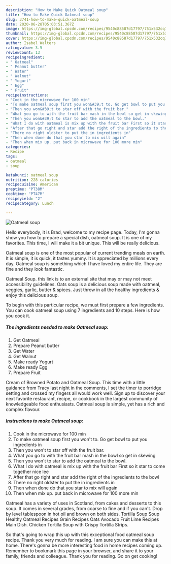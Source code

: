 ```yaml
---
description: "How to Make Quick Oatmeal soup"
title: "How to Make Quick Oatmeal soup"
slug: 3741-how-to-make-quick-oatmeal-soup
date: 2020-06-28T05:03:51.367Z
image: https://img-global.cpcdn.com/recipes/9540c88587d17797/751x532cq70/oatmeal-soup-recipe-main-photo.jpg
thumbnail: https://img-global.cpcdn.com/recipes/9540c88587d17797/751x532cq70/oatmeal-soup-recipe-main-photo.jpg
cover: https://img-global.cpcdn.com/recipes/9540c88587d17797/751x532cq70/oatmeal-soup-recipe-main-photo.jpg
author: Isabel Walters
ratingvalue: 3.5
reviewcount: 13
recipeingredient:
- " Oatmeal"
- " Peanut butter"
- " Water"
- " Walnut"
- " Yogurt"
- " Egg"
- " Fruit"
recipeinstructions:
- "Cook in the microwave for 100 min"
- "To make oatmeal soup first you won&#39;t to. Go get bowl to put you ingredients in"
- "Then you won&#39;t to star off with the fruit bar."
- "What you go to with the fruit bar mash in the bowl so get in skewing"
- "Then you won&#39;t to star to add the oatmeal to the bowl."
- "What I do with oatmeal is mix up with the fruit bar First so it star to come together nice lee"
- "After that go right and star add the right of the ingredients to the bowl"
- "There no right oldster to put the in ingredients in"
- "Then when done do that you star to mix will again"
- "Then when mix up. put back in microwave for 100 more min"
categories:
- Recipe
tags:
- oatmeal
- soup

katakunci: oatmeal soup 
nutrition: 228 calories
recipecuisine: American
preptime: "PT38M"
cooktime: "PT47M"
recipeyield: "2"
recipecategory: Lunch

---
```



![Oatmeal soup](https://img-global.cpcdn.com/recipes/9540c88587d17797/751x532cq70/oatmeal-soup-recipe-main-photo.jpg)

Hello everybody, it is Brad, welcome to my recipe page. Today, I'm gonna show you how to prepare a special dish, oatmeal soup. It is one of my favorites. This time, I will make it a bit unique. This will be really delicious.

Oatmeal soup is one of the most popular of current trending meals on earth. It is simple, it is quick, it tastes yummy. It is appreciated by millions every day. Oatmeal soup is something which I have loved my entire life. They are fine and they look fantastic.

Oatmeal Soup. this link is to an external site that may or may not meet accessibility guidelines. Oats soup is a delicious soup made with oatmeal, veggies, garlic, butter &amp; spices. Just throw in all the healthy ingredients &amp; enjoy this delicious soup.


To begin with this particular recipe, we must first prepare a few ingredients. You can cook oatmeal soup using 7 ingredients and 10 steps. Here is how you cook it.

<!--inarticleads1-->

##### The ingredients needed to make Oatmeal soup:

1. Get  Oatmeal
1. Prepare  Peanut butter
1. Get  Water
1. Get  Walnut
1. Make ready  Yogurt
1. Make ready  Egg
1. Prepare  Fruit


Cream of Browned Potato and Oatmeal Soup. This time with a little guidance from Tracy last night in the comments, I set the timer to porridge setting and crossed my fingers all would work well. Sign up to discover your next favorite restaurant, recipe, or cookbook in the largest community of knowledgeable food enthusiasts. Oatmeal soup is simple, yet has a rich and complex flavour. 

<!--inarticleads2-->

##### Instructions to make Oatmeal soup:

1. Cook in the microwave for 100 min
1. To make oatmeal soup first you won&#39;t to. Go get bowl to put you ingredients in
1. Then you won&#39;t to star off with the fruit bar.
1. What you go to with the fruit bar mash in the bowl so get in skewing
1. Then you won&#39;t to star to add the oatmeal to the bowl.
1. What I do with oatmeal is mix up with the fruit bar First so it star to come together nice lee
1. After that go right and star add the right of the ingredients to the bowl
1. There no right oldster to put the in ingredients in
1. Then when done do that you star to mix will again
1. Then when mix up. put back in microwave for 100 more min


Oatmeal has a variety of uses in Scotland, from cakes and desserts to this soup. It comes in several grades, from coarse to fine and if you can&#39;t. Drop by level tablespoon in hot oil and brown on both sides. Tortilla Soup Soup Healthy Oatmeal Recipes Grain Recipes Oats Avocado Fruit Lime Recipes Main Dish. Chicken Tortilla Soup with Crispy Tortilla Strips. 

So that's going to wrap this up with this exceptional food oatmeal soup recipe. Thank you very much for reading. I am sure you can make this at home. There's gonna be more interesting food in home recipes coming up. Remember to bookmark this page in your browser, and share it to your family, friends and colleague. Thank you for reading. Go on get cooking!
